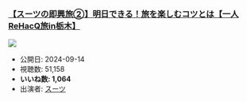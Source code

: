 ### [【スーツの即興旅②】明日できる！旅を楽しむコツとは【一人ReHacQ旅in栃木】](https://www.youtube.com/watch?v=YkKTo8-6A1E)
[![](https://img.youtube.com/vi/YkKTo8-6A1E/sddefault.jpg)](https://www.youtube.com/watch?v=YkKTo8-6A1E)
-   公開日: 2024-09-14
-   視聴数: 51,158
-   **いいね数: 1,064**
-   出演者: [スーツ](/rehacq_fan/people/スーツ "wikilink")
